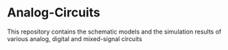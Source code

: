 # Analog-Circuits
This repository contains the schematic models and the simulation results of various analog, digital and mixed-signal circuits
